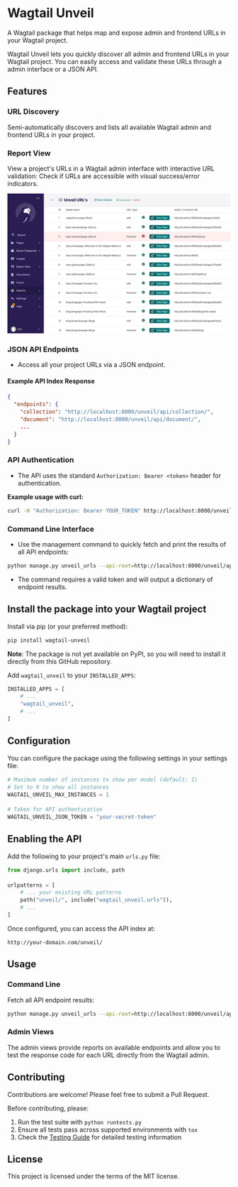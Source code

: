 # Wagtail Unveil

A Wagtail package that helps map and expose admin and frontend URLs in your Wagtail project.

Wagtail Unveil lets you quickly discover all admin and frontend URLs in your Wagtail project. You can easily access and validate these URLs through a admin interface or a JSON API.

## Features

### URL Discovery

Semi-automatically discovers and lists all available Wagtail admin and frontend URLs in your project.

### Report View

View a project's URLs in a Wagtail admin interface with interactive URL validation: Check if URLs are accessible with visual success/error indicators.

![Report View Screenshot](./docs/assets/report-interface.png)

### JSON API Endpoints

- Access all your project URLs via a JSON endpoint.

#### Example API Index Response

```json
{
  "endpoints": {
    "collection": "http://localhost:8000/unveil/api/collection/",
    "document": "http://localhost:8000/unveil/api/document/",
    ...
  }
}
```

### API Authentication

- The API uses the standard `Authorization: Bearer <token>` header for authentication.

**Example usage with curl:**

```sh
curl -H "Authorization: Bearer YOUR_TOKEN" http://localhost:8000/unveil/api/collection/
```

### Command Line Interface

- Use the management command to quickly fetch and print the results of all API endpoints:

```sh
python manage.py unveil_urls --api-root=http://localhost:8000/unveil/api/ --token=YOUR_TOKEN
```

- The command requires a valid token and will output a dictionary of endpoint results.

## Install the package into your Wagtail project

Install via pip (or your preferred method):

```bash
pip install wagtail-unveil
```

**Note**: The package is not yet available on PyPI, so you will need to install it directly from this GitHub repository.

Add `wagtail_unveil` to your `INSTALLED_APPS`:

```python
INSTALLED_APPS = [
    # ...
    "wagtail_unveil",
    # ...
]
```

## Configuration

You can configure the package using the following settings in your settings file:

```python
# Maximum number of instances to show per model (default: 1)
# Set to 0 to show all instances
WAGTAIL_UNVEIL_MAX_INSTANCES = 1

# Token for API authentication
WAGTAIL_UNVEIL_JSON_TOKEN = "your-secret-token"
```

## Enabling the API

Add the following to your project's main `urls.py` file:

```python
from django.urls import include, path

urlpatterns = [
    # ... your existing URL patterns
    path("unveil/", include("wagtail_unveil.urls")),
    # ...
]
```

Once configured, you can access the API index at:

```
http://your-domain.com/unveil/
```

## Usage

### Command Line

Fetch all API endpoint results:

```bash
python manage.py unveil_urls --api-root=http://localhost:8000/unveil/api/ --token=YOUR_TOKEN
```

### Admin Views

The admin views provide reports on available endpoints and allow you to test the response code for each URL directly from the Wagtail admin.

## Contributing

Contributions are welcome! Please feel free to submit a Pull Request.

Before contributing, please:

1. Run the test suite with `python runtests.py`
2. Ensure all tests pass across supported environments with `tox`
3. Check the [Testing Guide](./docs/testing.md) for detailed testing information

## License

This project is licensed under the terms of the MIT license.
